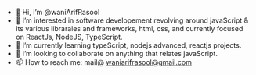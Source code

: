 - 👋 Hi, I’m @waniArifRasool
- 👀 I’m interested in software developement revolving around javaScript & its various libraraies and frameworks, html, css, and currently focused on ReactJs, NodeJS, TypeScript.
- 🌱 I’m currently learning typeScript, nodejs advanced, reactjs projects. 
- 💞️ I’m looking to collaborate on anything that relates javaScript.
- 📫 How to reach me: mail@ waniarifrasool@gmail.com

<!---
waniArif/waniArif is a ✨ special ✨ repository because its `README.md` (this file) appears on your GitHub profile.
You can click the Preview link to take a look at your changes.
--->
